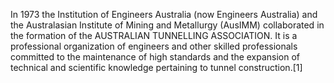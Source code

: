 In 1973 the Institution of Engineers Australia (now Engineers Australia) and the Australasian Institute of Mining and Metallurgy (AusIMM) collaborated in the formation of the AUSTRALIAN TUNNELLING ASSOCIATION. It is a professional organization of engineers and other skilled professionals committed to the maintenance of high standards and the expansion of technical and scientific knowledge pertaining to tunnel construction.[1]
